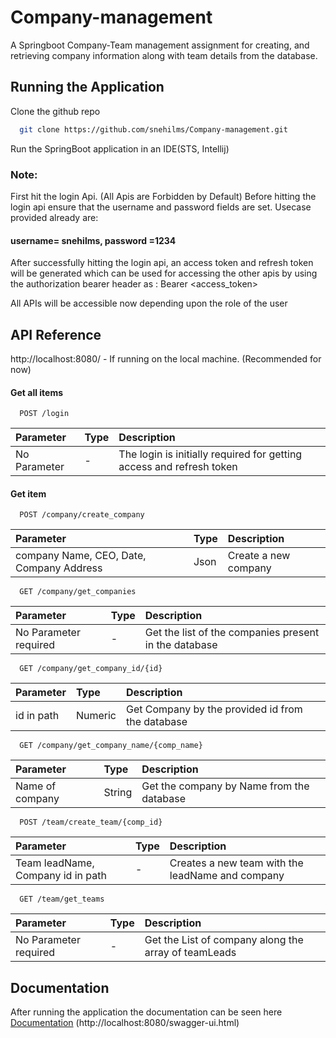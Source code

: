 
# Company-management

A Springboot Company-Team management assignment for creating, and retrieving company information along with team details from the database.




## Running the Application 

Clone the github repo 

```bash
  git clone https://github.com/snehilms/Company-management.git
```


Run the SpringBoot application in an IDE(STS, Intellij)

### Note:
First hit the login Api. (All Apis are Forbidden by Default)
Before hitting the login api ensure that the username and password fields are set. Usecase provided already are:
#### username= snehilms, password =1234

After successfully hitting the login api, an access token and refresh token will be generated which can be used for accessing the other apis
by using the authorization bearer header as : Bearer <access_token>

All APIs will be accessible now depending upon the role of the user
## API Reference
http://localhost:8080/ - If running on the local machine. (Recommended for now)

#### Get all items

```http
  POST /login
```

| Parameter | Type     | Description                |
| :-------- | :------- | :------------------------- |
| No Parameter | - | The login is initially required for getting access and refresh token  |
                    
#### Get item

```http
  POST /company/create_company
```

| Parameter | Type     | Description                       |
| :-------- | :------- | :-------------------------------- |
| company Name, CEO, Date, Company Address      |Json |Create a new company |


```http
  GET /company/get_companies
```

| Parameter | Type     | Description                       |
| :-------- | :------- | :-------------------------------- |
| No Parameter required      |- |Get the list of the companies present in the database  |




```http
  GET /company/get_company_id/{id}
```

| Parameter | Type     | Description                       |
| :-------- | :------- | :-------------------------------- |
| id in path      |Numeric |Get Company by the provided id from the database |


```http
  GET /company/get_company_name/{comp_name}
```

| Parameter | Type     | Description                       |
| :-------- | :------- | :-------------------------------- |
| Name of company      |String |Get the company by Name from the database

```http
  POST /team/create_team/{comp_id}
```

| Parameter | Type     | Description                       |
| :-------- | :------- | :-------------------------------- |
| Team leadName, Company id in path|- |Creates a new team with the leadName and company



```http
  GET /team/get_teams
```

| Parameter | Type     | Description                       |
| :-------- | :------- | :-------------------------------- |
| No Parameter required      |- |Get the List of company along the array of teamLeads


## Documentation
After running the application the documentation can be seen here
[Documentation](http://localhost:8080/swagger-ui.html) (http://localhost:8080/swagger-ui.html)


